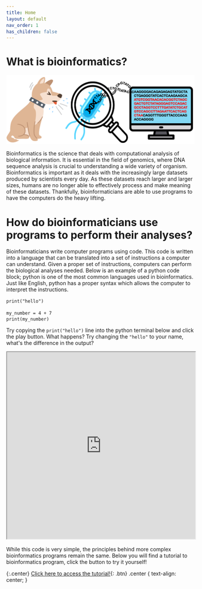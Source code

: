 ```yaml
---
title: Home
layout: default
nav_order: 1
has_children: false
---
```


# What is bioinformatics?
![splash_1](/images/splash_1.png)

Bioinformatics is the science that deals with computational analysis of biological information. It is essential in the field of genomics, where DNA sequence analysis is crucial to understanding a wide variety of organism. Bioinformatics is important as it deals with the increasingly large datasets produced by scientists every day. As these datasets reach larger and larger sizes, humans are no longer able to effectively process and make meaning of these datasets. Thankfully, bioinformaticians are able to use programs to have the computers do the heavy lifting.

# How do bioinformaticians use programs to perform their analyses?

Bioinformaticians write computer programs using code. This code is written into a language that can be translated into a set of instructions a computer can understand. Given a proper set of instructions, computers can perform the biological analyses needed. Below is an example of a python code block; python is one of the most common languages used in bioinformatics. Just like English, python has a proper syntax which allows the computer to interpret the instructions. 

```
print("hello")

my_number = 4 + 7
print(my_number)
```

Try copying the `print("hello")` line into the python terminal below and click the play button. What happens? Try changing the `"hello"` to your name, what's the difference in the output?

<iframe src="https://jupyterlite.github.io/demo/repl/index.html?kernel=python&toolbar=1" width="100%" height="500px" > </iframe>

While this code is very simple, the principles behind more complex bioinformatics programs remain the same. Below you will find a tutorial to bioinformatics program, click the button to try it yourself!

{:.center}
[Click here to access the tutorial!](https://lawrencegordon.github.io/bioinformatics-tutorial/lab/index.html?path=kmer_distance_estimation.ipynb){: .btn}
.center {
  text-align: center;
}
